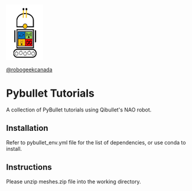 <img src="https://github.com/robogeekcanada/noetic_robots/blob/main/images/RG-logo.jpg" alt="alt text" width=100 height=150>

[@robogeekcanada](https://robo-geek.ca/)

# Pybullet Tutorials

A collection of PyBullet tutorials using Qibullet's NAO robot.

## Installation
Refer to pybullet_env.yml file for the list of dependencies, or use conda to install.

## Instructions
Please unzip meshes.zip file into the working directory.
